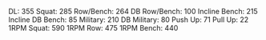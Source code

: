 DL: 355
 Squat: 285
 Row/Bench: 264
 DB Row/Bench: 100
 Incline Bench: 215
 Incline DB Bench: 85
 Military: 210
 DB Military: 80
 Push Up: 71
 Pull Up: 22
 1RPM Squat: 590
 1RPM Row: 475
 1RPM Bench: 440
